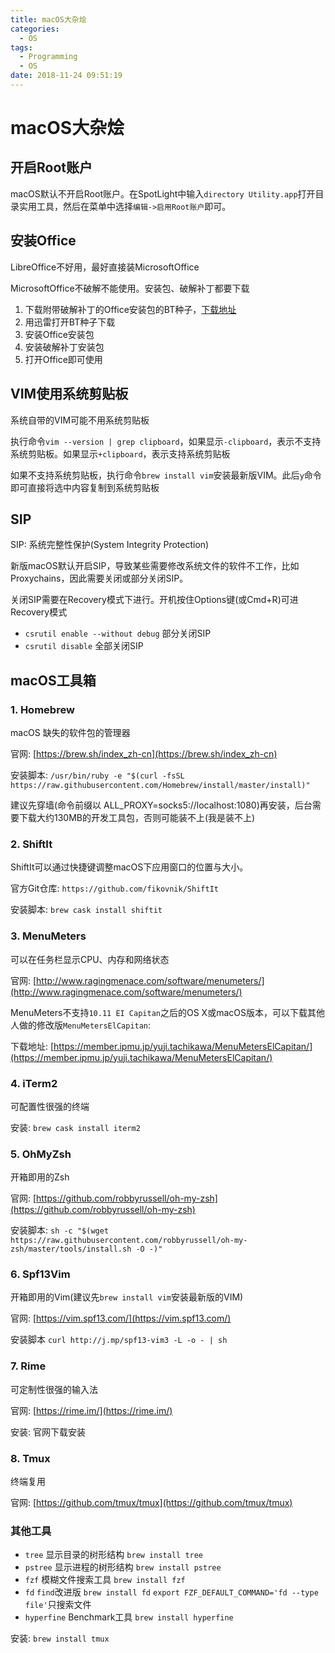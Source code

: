 ```yaml
---
title: macOS大杂烩
categories:
  - OS
tags:
  - Programming
  - OS
date: 2018-11-24 09:51:19
---
```


# macOS大杂烩

## 开启Root账户

macOS默认不开启Root账户。在SpotLight中输入`directory Utility.app`打开目录实用工具，然后在菜单中选择`编辑->启用Root账户`即可。

## 安装Office

LibreOffice不好用，最好直接装MicrosoftOffice

MicrosoftOffice不破解不能使用。安装包、破解补丁都要下载

1. 下载附带破解补丁的Office安装包的BT种子，[下载地址](https://xclient.info/s/office-for-mac.html?t=4f0a4020107b06666625a478471f636d2fd280d2)
2. 用迅雷打开BT种子下载
3. 安装Office安装包
4. 安装破解补丁安装包
5. 打开Office即可使用

## VIM使用系统剪贴板

系统自带的VIM可能不用系统剪贴板

执行命令`vim --version | grep clipboard`，如果显示`-clipboard`，表示不支持系统剪贴板。如果显示`+clipboard`，表示支持系统剪贴板

如果不支持系统剪贴板，执行命令`brew install vim`安装最新版VIM。此后`y`命令即可直接将选中内容复制到系统剪贴板

<!--more-->

## SIP

 SIP: 系统完整性保护(System Integrity Protection)

 新版macOS默认开启SIP，导致某些需要修改系统文件的软件不工作，比如Proxychains，因此需要关闭或部分关闭SIP。
 
 关闭SIP需要在Recovery模式下进行。开机按住Options键(或Cmd+R)可进Recovery模式


 - `csrutil enable --without debug` 部分关闭SIP
 - `csrutil disable` 全部关闭SIP

## macOS工具箱

### 1. Homebrew

macOS 缺失的软件包的管理器

官网: [https://brew.sh/index_zh-cn](https://brew.sh/index_zh-cn)

安装脚本: `/usr/bin/ruby -e "$(curl -fsSL https://raw.githubusercontent.com/Homebrew/install/master/install)"`

建议先穿墙(命令前缀以 ALL\_PROXY=socks5://localhost:1080)再安装，后台需要下载大约130MB的开发工具包，否则可能装不上(我是装不上)

### 2. ShiftIt

ShiftIt可以通过快捷键调整macOS下应用窗口的位置与大小。

官方Git仓库: `https://github.com/fikovnik/ShiftIt`

安装脚本: `brew cask install shiftit`

### 3. MenuMeters

可以在任务栏显示CPU、内存和网络状态

官网: [http://www.ragingmenace.com/software/menumeters/](http://www.ragingmenace.com/software/menumeters/)

MenuMeters不支持`10.11 EI Capitan`之后的OS X或macOS版本，可以下载其他人做的修改版`MenuMetersElCapitan`:

下载地址: [https://member.ipmu.jp/yuji.tachikawa/MenuMetersElCapitan/](https://member.ipmu.jp/yuji.tachikawa/MenuMetersElCapitan/)

### 4. iTerm2

可配置性很强的终端

安装: `brew cask install iterm2`

### 5. OhMyZsh

开箱即用的Zsh

官网: [https://github.com/robbyrussell/oh-my-zsh](https://github.com/robbyrussell/oh-my-zsh)

安装脚本: `sh -c "$(wget https://raw.githubusercontent.com/robbyrussell/oh-my-zsh/master/tools/install.sh -O -)"`

### 6. Spf13Vim

开箱即用的Vim(建议先`brew install vim`安装最新版的VIM)

官网: [https://vim.spf13.com/](https://vim.spf13.com/)

安装脚本 `curl http://j.mp/spf13-vim3 -L -o - | sh`

### 7. Rime

可定制性很强的输入法

官网: [https://rime.im/](https://rime.im/)

安装: 官网下载安装

### 8. Tmux

终端复用

官网: [https://github.com/tmux/tmux](https://github.com/tmux/tmux)

### 其他工具

- `tree` 显示目录的树形结构 `brew install tree`
- `pstree` 显示进程的树形结构 `brew install pstree`
- `fzf` 模糊文件搜索工具 `brew install fzf`
- `fd` `find`改进版 `brew install fd` `export FZF_DEFAULT_COMMAND='fd --type file'`只搜索文件
- `hyperfine` Benchmark工具 `brew install hyperfine`

安装: `brew install tmux`
